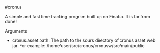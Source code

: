 #cronus

A simple and fast time tracking program built up on Finatra. It is far from
done!

Arguments
- cronus.asset.path: The path to the sours directory of cronus asset web jar.
For example: /home/user/src/cronus/cronusw/src/main/public